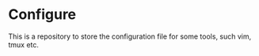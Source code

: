 # Configure
This is a repository to store the configuration file for some tools, such vim, tmux etc.
